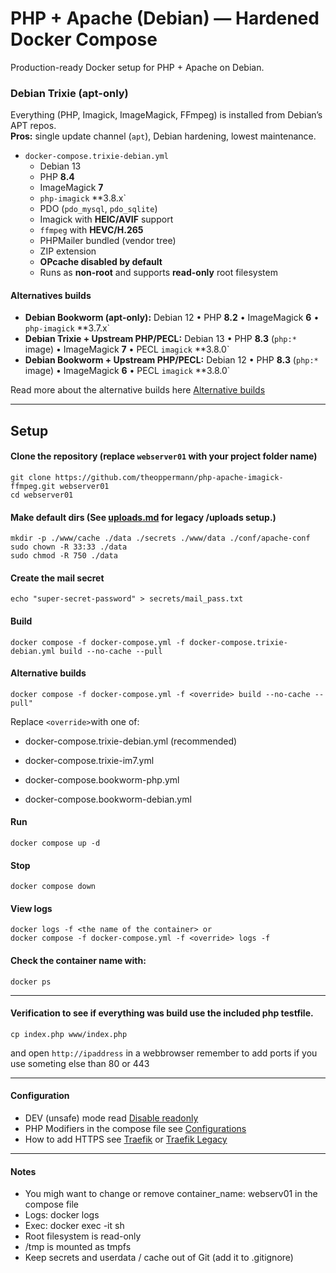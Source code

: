 # PHP + Apache (Debian) — Hardened Docker Compose

Production-ready Docker setup for PHP + Apache on Debian.

### Debian Trixie (apt-only)
Everything (PHP, Imagick, ImageMagick, FFmpeg) is installed from Debian’s APT repos.  
**Pros:** single update channel (`apt`), Debian hardening, lowest maintenance.  

- `docker-compose.trixie-debian.yml`  
  - Debian 13  
  - PHP **8.4**  
  - ImageMagick **7**  
  - `php-imagick` **3.8.x`  
  - PDO (`pdo_mysql`, `pdo_sqlite`)  
  - Imagick with **HEIC/AVIF** support  
  - `ffmpeg` with **HEVC/H.265**  
  - PHPMailer bundled (vendor tree)  
  - ZIP extension  
  - **OPcache disabled by default**  
  - Runs as **non-root** and supports **read-only** root filesystem  


#### Alternatives builds

- **Debian Bookworm (apt-only):** Debian 12 • PHP **8.2** • ImageMagick **6** • `php-imagick` **3.7.x`  
- **Debian Trixie + Upstream PHP/PECL:** Debian 13 • PHP **8.3** (`php:*` image) • ImageMagick **7** • PECL `imagick` **3.8.0`  
- **Debian Bookworm + Upstream PHP/PECL:** Debian 12 • PHP **8.3** (`php:*` image) • ImageMagick **6** • PECL `imagick` **3.8.0`  

Read more about the alternative builds here [Alternative builds](notes/builds.md)

---

## Setup

#### Clone the repository (replace `webserver01` with your project folder name)
```
git clone https://github.com/theoppermann/php-apache-imagick-ffmpeg.git webserver01
cd webserver01
```
#### Make default dirs (See [uploads.md](notes/uploads.md) for legacy /uploads setup.)
```
mkdir -p ./www/cache ./data ./secrets ./www/data ./conf/apache-conf
sudo chown -R 33:33 ./data
sudo chmod -R 750 ./data
```
#### Create the mail secret
```
echo "super-secret-password" > secrets/mail_pass.txt
```
#### Build
```
docker compose -f docker-compose.yml -f docker-compose.trixie-debian.yml build --no-cache --pull
```
#### Alternative builds 
```
docker compose -f docker-compose.yml -f <override> build --no-cache --pull"
```
Replace ``` <override> ```with one of:

- docker-compose.trixie-debian.yml (recommended)

- docker-compose.trixie-im7.yml

- docker-compose.bookworm-php.yml

- docker-compose.bookworm-debian.yml


#### Run
```
docker compose up -d
```

#### Stop
```
docker compose down
```
#### View logs
```
docker logs -f <the name of the container> or
docker compose -f docker-compose.yml -f <override> logs -f
```

#### Check the container name with:
```
docker ps
```
---

#### Verification to see if everything was build use the included php testfile.
```
cp index.php www/index.php
```
and open ```http://ipaddress``` in a webbrowser remember to add ports if you use someting else than 80 or 443

---

#### Configuration
- DEV (unsafe) mode read [Disable readonly](notes/dev.md)
- PHP Modifiers in the compose file see [Configurations](notes/conf.md)
- How to add HTTPS see [Traefik](notes/traefik.md) or [Traefik Legacy](notes/traefik_legacy.md)

---

#### Notes

- You migh want to change or remove container_name: webserv01 in the compose file
- Logs: docker logs <the name of the container>
- Exec: docker exec -it <the name of the container> sh
- Root filesystem is read-only
- /tmp is mounted as tmpfs
- Keep secrets and userdata / cache out of Git (add it to .gitignore)


